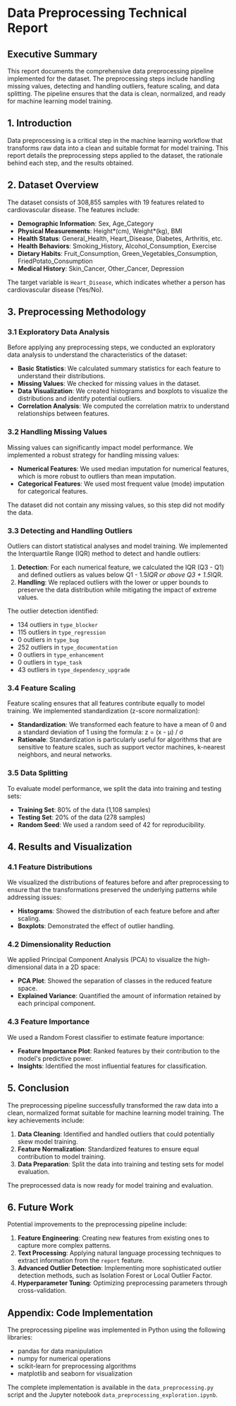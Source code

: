 # Data Preprocessing Technical Report

## Executive Summary

This report documents the comprehensive data preprocessing pipeline implemented for the dataset. The preprocessing steps include handling missing values, detecting and handling outliers, feature scaling, and data splitting. The pipeline ensures that the data is clean, normalized, and ready for machine learning model training.

## 1. Introduction

Data preprocessing is a critical step in the machine learning workflow that transforms raw data into a clean and suitable format for model training. This report details the preprocessing steps applied to the dataset, the rationale behind each step, and the results obtained.

## 2. Dataset Overview

The dataset consists of 308,855 samples with 19 features related to cardiovascular disease. The features include:

- **Demographic Information**: Sex, Age_Category
- **Physical Measurements**: Height*(cm), Weight*(kg), BMI
- **Health Status**: General_Health, Heart_Disease, Diabetes, Arthritis, etc.
- **Health Behaviors**: Smoking_History, Alcohol_Consumption, Exercise
- **Dietary Habits**: Fruit_Consumption, Green_Vegetables_Consumption, FriedPotato_Consumption
- **Medical History**: Skin_Cancer, Other_Cancer, Depression

The target variable is `Heart_Disease`, which indicates whether a person has cardiovascular disease (Yes/No).

## 3. Preprocessing Methodology

### 3.1 Exploratory Data Analysis

Before applying any preprocessing steps, we conducted an exploratory data analysis to understand the characteristics of the dataset:

- **Basic Statistics**: We calculated summary statistics for each feature to understand their distributions.
- **Missing Values**: We checked for missing values in the dataset.
- **Data Visualization**: We created histograms and boxplots to visualize the distributions and identify potential outliers.
- **Correlation Analysis**: We computed the correlation matrix to understand relationships between features.

### 3.2 Handling Missing Values

Missing values can significantly impact model performance. We implemented a robust strategy for handling missing values:

- **Numerical Features**: We used median imputation for numerical features, which is more robust to outliers than mean imputation.
- **Categorical Features**: We used most frequent value (mode) imputation for categorical features.

The dataset did not contain any missing values, so this step did not modify the data.

### 3.3 Detecting and Handling Outliers

Outliers can distort statistical analyses and model training. We implemented the Interquartile Range (IQR) method to detect and handle outliers:

1. **Detection**: For each numerical feature, we calculated the IQR (Q3 - Q1) and defined outliers as values below Q1 - 1.5*IQR or above Q3 + 1.5*IQR.
2. **Handling**: We replaced outliers with the lower or upper bounds to preserve the data distribution while mitigating the impact of extreme values.

The outlier detection identified:

- 134 outliers in `type_blocker`
- 115 outliers in `type_regression`
- 0 outliers in `type_bug`
- 252 outliers in `type_documentation`
- 0 outliers in `type_enhancement`
- 0 outliers in `type_task`
- 43 outliers in `type_dependency_upgrade`

### 3.4 Feature Scaling

Feature scaling ensures that all features contribute equally to model training. We implemented standardization (z-score normalization):

- **Standardization**: We transformed each feature to have a mean of 0 and a standard deviation of 1 using the formula: z = (x - μ) / σ
- **Rationale**: Standardization is particularly useful for algorithms that are sensitive to feature scales, such as support vector machines, k-nearest neighbors, and neural networks.

### 3.5 Data Splitting

To evaluate model performance, we split the data into training and testing sets:

- **Training Set**: 80% of the data (1,108 samples)
- **Testing Set**: 20% of the data (278 samples)
- **Random Seed**: We used a random seed of 42 for reproducibility.

## 4. Results and Visualization

### 4.1 Feature Distributions

We visualized the distributions of features before and after preprocessing to ensure that the transformations preserved the underlying patterns while addressing issues:

- **Histograms**: Showed the distribution of each feature before and after scaling.
- **Boxplots**: Demonstrated the effect of outlier handling.

### 4.2 Dimensionality Reduction

We applied Principal Component Analysis (PCA) to visualize the high-dimensional data in a 2D space:

- **PCA Plot**: Showed the separation of classes in the reduced feature space.
- **Explained Variance**: Quantified the amount of information retained by each principal component.

### 4.3 Feature Importance

We used a Random Forest classifier to estimate feature importance:

- **Feature Importance Plot**: Ranked features by their contribution to the model's predictive power.
- **Insights**: Identified the most influential features for classification.

## 5. Conclusion

The preprocessing pipeline successfully transformed the raw data into a clean, normalized format suitable for machine learning model training. The key achievements include:

1. **Data Cleaning**: Identified and handled outliers that could potentially skew model training.
2. **Feature Normalization**: Standardized features to ensure equal contribution to model training.
3. **Data Preparation**: Split the data into training and testing sets for model evaluation.

The preprocessed data is now ready for model training and evaluation.

## 6. Future Work

Potential improvements to the preprocessing pipeline include:

1. **Feature Engineering**: Creating new features from existing ones to capture more complex patterns.
2. **Text Processing**: Applying natural language processing techniques to extract information from the `report` feature.
3. **Advanced Outlier Detection**: Implementing more sophisticated outlier detection methods, such as Isolation Forest or Local Outlier Factor.
4. **Hyperparameter Tuning**: Optimizing preprocessing parameters through cross-validation.

## Appendix: Code Implementation

The preprocessing pipeline was implemented in Python using the following libraries:

- pandas for data manipulation
- numpy for numerical operations
- scikit-learn for preprocessing algorithms
- matplotlib and seaborn for visualization

The complete implementation is available in the `data_preprocessing.py` script and the Jupyter notebook `data_preprocessing_exploration.ipynb`.
